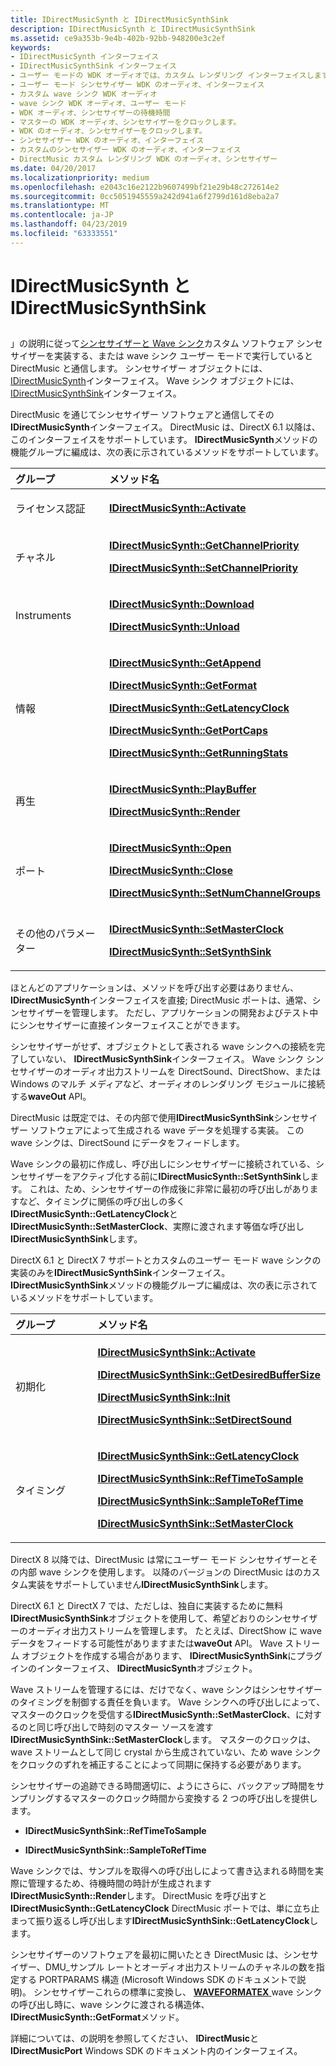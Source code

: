 ```yaml
---
title: IDirectMusicSynth と IDirectMusicSynthSink
description: IDirectMusicSynth と IDirectMusicSynthSink
ms.assetid: ce9a353b-9e4b-402b-92bb-948200e3c2ef
keywords:
- IDirectMusicSynth インターフェイス
- IDirectMusicSynthSink インターフェイス
- ユーザー モードの WDK オーディオでは、カスタム レンダリング インターフェイスします。
- ユーザー モード シンセサイザー WDK のオーディオ、インターフェイス
- カスタム wave シンク WDK オーディオ
- wave シンク WDK オーディオ、ユーザー モード
- WDK オーディオ、シンセサイザーの待機時間
- マスターの WDK オーディオ、シンセサイザーをクロックします。
- WDK のオーディオ、シンセサイザーをクロックします。
- シンセサイザー WDK のオーディオ、インターフェイス
- カスタムのシンセサイザー WDK のオーディオ、インターフェイス
- DirectMusic カスタム レンダリング WDK のオーディオ、シンセサイザー
ms.date: 04/20/2017
ms.localizationpriority: medium
ms.openlocfilehash: e2043c16e2122b9607499bf21e29b48c272614e2
ms.sourcegitcommit: 0cc5051945559a242d941a6f2799d161d8eba2a7
ms.translationtype: MT
ms.contentlocale: ja-JP
ms.lasthandoff: 04/23/2019
ms.locfileid: "63333551"
---
```

# <a name="idirectmusicsynth-and-idirectmusicsynthsink"></a>IDirectMusicSynth と IDirectMusicSynthSink


## <span id="idirectmusicsynth_and_idirectmusicsynthsink"></span><span id="IDIRECTMUSICSYNTH_AND_IDIRECTMUSICSYNTHSINK"></span>


」の説明に従って[シンセサイザーと Wave シンク](synthesizers-and-wave-sinks.md)カスタム ソフトウェア シンセサイザーを実装する、または wave シンク ユーザー モードで実行していると DirectMusic と通信します。 シンセサイザー オブジェクトには、 [IDirectMusicSynth](https://msdn.microsoft.com/library/windows/hardware/ff536519)インターフェイス。 Wave シンク オブジェクトには、 [IDirectMusicSynthSink](https://msdn.microsoft.com/library/windows/hardware/ff536520)インターフェイス。

DirectMusic を通じてシンセサイザー ソフトウェアと通信してその**IDirectMusicSynth**インターフェイス。 DirectMusic は、DirectX 6.1 以降は、このインターフェイスをサポートしています。 **IDirectMusicSynth**メソッドの機能グループに編成は、次の表に示されているメソッドをサポートしています。

<table>
<colgroup>
<col width="50%" />
<col width="50%" />
</colgroup>
<thead>
<tr class="header">
<th align="left">グループ</th>
<th align="left">メソッド名</th>
</tr>
</thead>
<tbody>
<tr class="odd">
<td align="left"><p>ライセンス認証</p></td>
<td align="left"><p><a href="https://msdn.microsoft.com/library/windows/hardware/ff536529" data-raw-source="[&lt;strong&gt;IDirectMusicSynth::Activate&lt;/strong&gt;](https://msdn.microsoft.com/library/windows/hardware/ff536529)"><strong>IDirectMusicSynth::Activate</strong></a></p></td>
</tr>
<tr class="even">
<td align="left"><p>チャネル</p></td>
<td align="left"><p><a href="https://msdn.microsoft.com/library/windows/hardware/ff536534" data-raw-source="[&lt;strong&gt;IDirectMusicSynth::GetChannelPriority&lt;/strong&gt;](https://msdn.microsoft.com/library/windows/hardware/ff536534)"><strong>IDirectMusicSynth::GetChannelPriority</strong></a></p>
<p><a href="https://msdn.microsoft.com/library/windows/hardware/ff536542" data-raw-source="[&lt;strong&gt;IDirectMusicSynth::SetChannelPriority&lt;/strong&gt;](https://msdn.microsoft.com/library/windows/hardware/ff536542)"><strong>IDirectMusicSynth::SetChannelPriority</strong></a></p></td>
</tr>
<tr class="odd">
<td align="left"><p>Instruments</p></td>
<td align="left"><p><a href="https://msdn.microsoft.com/library/windows/hardware/ff536532" data-raw-source="[&lt;strong&gt;IDirectMusicSynth::Download&lt;/strong&gt;](https://msdn.microsoft.com/library/windows/hardware/ff536532)"><strong>IDirectMusicSynth::Download</strong></a></p>
<p><a href="https://msdn.microsoft.com/library/windows/hardware/ff536546" data-raw-source="[&lt;strong&gt;IDirectMusicSynth::Unload&lt;/strong&gt;](https://msdn.microsoft.com/library/windows/hardware/ff536546)"><strong>IDirectMusicSynth::Unload</strong></a></p></td>
</tr>
<tr class="even">
<td align="left"><p>情報</p></td>
<td align="left"><p><a href="https://msdn.microsoft.com/library/windows/hardware/ff536533" data-raw-source="[&lt;strong&gt;IDirectMusicSynth::GetAppend&lt;/strong&gt;](https://msdn.microsoft.com/library/windows/hardware/ff536533)"><strong>IDirectMusicSynth::GetAppend</strong></a></p>
<p><a href="https://msdn.microsoft.com/library/windows/hardware/ff536535" data-raw-source="[&lt;strong&gt;IDirectMusicSynth::GetFormat&lt;/strong&gt;](https://msdn.microsoft.com/library/windows/hardware/ff536535)"><strong>IDirectMusicSynth::GetFormat</strong></a></p>
<p><a href="https://msdn.microsoft.com/library/windows/hardware/ff536536" data-raw-source="[&lt;strong&gt;IDirectMusicSynth::GetLatencyClock&lt;/strong&gt;](https://msdn.microsoft.com/library/windows/hardware/ff536536)"><strong>IDirectMusicSynth::GetLatencyClock</strong></a></p>
<p><a href="https://msdn.microsoft.com/library/windows/hardware/ff536537" data-raw-source="[&lt;strong&gt;IDirectMusicSynth::GetPortCaps&lt;/strong&gt;](https://msdn.microsoft.com/library/windows/hardware/ff536537)"><strong>IDirectMusicSynth::GetPortCaps</strong></a></p>
<p><a href="https://msdn.microsoft.com/library/windows/hardware/ff536538" data-raw-source="[&lt;strong&gt;IDirectMusicSynth::GetRunningStats&lt;/strong&gt;](https://msdn.microsoft.com/library/windows/hardware/ff536538)"><strong>IDirectMusicSynth::GetRunningStats</strong></a></p></td>
</tr>
<tr class="odd">
<td align="left"><p>再生</p></td>
<td align="left"><p><a href="https://msdn.microsoft.com/library/windows/hardware/ff536540" data-raw-source="[&lt;strong&gt;IDirectMusicSynth::PlayBuffer&lt;/strong&gt;](https://msdn.microsoft.com/library/windows/hardware/ff536540)"><strong>IDirectMusicSynth::PlayBuffer</strong></a></p>
<p><a href="https://msdn.microsoft.com/library/windows/hardware/ff536541" data-raw-source="[&lt;strong&gt;IDirectMusicSynth::Render&lt;/strong&gt;](https://msdn.microsoft.com/library/windows/hardware/ff536541)"><strong>IDirectMusicSynth::Render</strong></a></p></td>
</tr>
<tr class="even">
<td align="left"><p>ポート</p></td>
<td align="left"><p><a href="https://msdn.microsoft.com/library/windows/hardware/ff536539" data-raw-source="[&lt;strong&gt;IDirectMusicSynth::Open&lt;/strong&gt;](https://msdn.microsoft.com/library/windows/hardware/ff536539)"><strong>IDirectMusicSynth::Open</strong></a></p>
<p><a href="https://msdn.microsoft.com/library/windows/hardware/ff536531" data-raw-source="[&lt;strong&gt;IDirectMusicSynth::Close&lt;/strong&gt;](https://msdn.microsoft.com/library/windows/hardware/ff536531)"><strong>IDirectMusicSynth::Close</strong></a></p>
<p><a href="https://msdn.microsoft.com/library/windows/hardware/ff536544" data-raw-source="[&lt;strong&gt;IDirectMusicSynth::SetNumChannelGroups&lt;/strong&gt;](https://msdn.microsoft.com/library/windows/hardware/ff536544)"><strong>IDirectMusicSynth::SetNumChannelGroups</strong></a></p></td>
</tr>
<tr class="odd">
<td align="left"><p>その他のパラメーター</p></td>
<td align="left"><p><a href="https://msdn.microsoft.com/library/windows/hardware/ff536543" data-raw-source="[&lt;strong&gt;IDirectMusicSynth::SetMasterClock&lt;/strong&gt;](https://msdn.microsoft.com/library/windows/hardware/ff536543)"><strong>IDirectMusicSynth::SetMasterClock</strong></a></p>
<p><a href="https://msdn.microsoft.com/library/windows/hardware/ff536545" data-raw-source="[&lt;strong&gt;IDirectMusicSynth::SetSynthSink&lt;/strong&gt;](https://msdn.microsoft.com/library/windows/hardware/ff536545)"><strong>IDirectMusicSynth::SetSynthSink</strong></a></p></td>
</tr>
</tbody>
</table>

 

ほとんどのアプリケーションは、メソッドを呼び出す必要はありません、 **IDirectMusicSynth**インターフェイスを直接; DirectMusic ポートは、通常、シンセサイザーを管理します。 ただし、アプリケーションの開発およびテスト中にシンセサイザーに直接インターフェイスことができます。

シンセサイザーがせず、オブジェクトとして表される wave シンクへの接続を完了していない、 **IDirectMusicSynthSink**インターフェイス。 Wave シンク シンセサイザーのオーディオ出力ストリームを DirectSound、DirectShow、または Windows のマルチ メディアなど、オーディオのレンダリング モジュールに接続する**waveOut** API。

DirectMusic は既定では、その内部で使用**IDirectMusicSynthSink**シンセサイザー ソフトウェアによって生成される wave データを処理する実装。 この wave シンクは、DirectSound にデータをフィードします。

Wave シンクの最初に作成し、呼び出しにシンセサイザーに接続されている、シンセサイザーをアクティブ化する前に**IDirectMusicSynth::SetSynthSink**します。 これは、ため、シンセサイザーの作成後に非常に最初の呼び出しがありますなど、タイミングに関係の呼び出しの多く**IDirectMusicSynth::GetLatencyClock**と**IDirectMusicSynth::SetMasterClock**、実際に渡されます等価な呼び出し**IDirectMusicSynthSink**します。

DirectX 6.1 と DirectX 7 サポートとカスタムのユーザー モード wave シンクの実装のみを**IDirectMusicSynthSink**インターフェイス。 **IDirectMusicSynthSink**メソッドの機能グループに編成は、次の表に示されているメソッドをサポートしています。

<table>
<colgroup>
<col width="50%" />
<col width="50%" />
</colgroup>
<thead>
<tr class="header">
<th align="left">グループ</th>
<th align="left">メソッド名</th>
</tr>
</thead>
<tbody>
<tr class="odd">
<td align="left"><p>初期化</p></td>
<td align="left"><p><a href="https://msdn.microsoft.com/library/windows/hardware/ff536521" data-raw-source="[&lt;strong&gt;IDirectMusicSynthSink::Activate&lt;/strong&gt;](https://msdn.microsoft.com/library/windows/hardware/ff536521)"><strong>IDirectMusicSynthSink::Activate</strong></a></p>
<p><a href="https://msdn.microsoft.com/library/windows/hardware/ff536522" data-raw-source="[&lt;strong&gt;IDirectMusicSynthSink::GetDesiredBufferSize&lt;/strong&gt;](https://msdn.microsoft.com/library/windows/hardware/ff536522)"><strong>IDirectMusicSynthSink::GetDesiredBufferSize</strong></a></p>
<p><a href="https://msdn.microsoft.com/library/windows/hardware/ff536524" data-raw-source="[&lt;strong&gt;IDirectMusicSynthSink::Init&lt;/strong&gt;](https://msdn.microsoft.com/library/windows/hardware/ff536524)"><strong>IDirectMusicSynthSink::Init</strong></a></p>
<p><a href="https://msdn.microsoft.com/library/windows/hardware/ff536527" data-raw-source="[&lt;strong&gt;IDirectMusicSynthSink::SetDirectSound&lt;/strong&gt;](https://msdn.microsoft.com/library/windows/hardware/ff536527)"><strong>IDirectMusicSynthSink::SetDirectSound</strong></a></p></td>
</tr>
<tr class="even">
<td align="left"><p>タイミング</p></td>
<td align="left"><p><a href="https://msdn.microsoft.com/library/windows/hardware/ff536523" data-raw-source="[&lt;strong&gt;IDirectMusicSynthSink::GetLatencyClock&lt;/strong&gt;](https://msdn.microsoft.com/library/windows/hardware/ff536523)"><strong>IDirectMusicSynthSink::GetLatencyClock</strong></a></p>
<p><a href="https://msdn.microsoft.com/library/windows/hardware/ff536525" data-raw-source="[&lt;strong&gt;IDirectMusicSynthSink::RefTimeToSample&lt;/strong&gt;](https://msdn.microsoft.com/library/windows/hardware/ff536525)"><strong>IDirectMusicSynthSink::RefTimeToSample</strong></a></p>
<p><a href="https://msdn.microsoft.com/library/windows/hardware/ff536526" data-raw-source="[&lt;strong&gt;IDirectMusicSynthSink::SampleToRefTime&lt;/strong&gt;](https://msdn.microsoft.com/library/windows/hardware/ff536526)"><strong>IDirectMusicSynthSink::SampleToRefTime</strong></a></p>
<p><a href="https://msdn.microsoft.com/library/windows/hardware/ff536528" data-raw-source="[&lt;strong&gt;IDirectMusicSynthSink::SetMasterClock&lt;/strong&gt;](https://msdn.microsoft.com/library/windows/hardware/ff536528)"><strong>IDirectMusicSynthSink::SetMasterClock</strong></a></p></td>
</tr>
</tbody>
</table>

 

DirectX 8 以降では、DirectMusic は常にユーザー モード シンセサイザーとその内部 wave シンクを使用します。 以降のバージョンの DirectMusic はのカスタム実装をサポートしていません**IDirectMusicSynthSink**します。

DirectX 6.1 と DirectX 7 では、ただしは、独自に実装するために無料**IDirectMusicSynthSink**オブジェクトを使用して、希望どおりのシンセサイザーのオーディオ出力ストリームを管理します。 たとえば、DirectShow に wave データをフィードする可能性がありますまたは**waveOut** API。 Wave ストリーム オブジェクトを作成する場合があります、 **IDirectMusicSynthSink**にプラグインのインターフェイス、 **IDirectMusicSynth**オブジェクト。

Wave ストリームを管理するには、だけでなく、wave シンクはシンセサイザーのタイミングを制御する責任を負います。 Wave シンクへの呼び出しによって、マスターのクロックを受信する**IDirectMusicSynth::SetMasterClock**、に対するのと同じ呼び出しで時刻のマスター ソースを渡す**IDirectMusicSynthSink::SetMasterClock**します。 マスターのクロックは、wave ストリームとして同じ crystal から生成されていない、ため wave シンクをクロックのずれを補正することによって同期に保持する必要があります。

シンセサイザーの追跡できる時間適切に、ようにさらに、バックアップ時間をサンプリングするマスターのクロック時間から変換する 2 つの呼び出しを提供します。

-   **IDirectMusicSynthSink::RefTimeToSample**

-   **IDirectMusicSynthSink::SampleToRefTime**

Wave シンクでは、サンプルを取得への呼び出しによって書き込まれる時間を実際に管理するため、待機時間の時計が生成されます**IDirectMusicSynth::Render**します。 DirectMusic を呼び出すと**IDirectMusicSynth::GetLatencyClock** DirectMusic ポートでは、単に立ち止まって振り返るし呼び出します**IDirectMusicSynthSink::GetLatencyClock**します。

シンセサイザーのソフトウェアを最初に開いたとき DirectMusic は、シンセサイザー、DMU\_サンプル レートとオーディオ出力ストリームのチャネルの数を指定する PORTPARAMS 構造 (Microsoft Windows SDK のドキュメントで説明)。 シンセサイザーこれらの標準に変換し、 [ **WAVEFORMATEX** ](https://msdn.microsoft.com/library/windows/hardware/ff538799) wave シンクの呼び出し時に、wave シンクに渡される構造体、 **IDirectMusicSynth::GetFormat**メソッド。

詳細については、の説明を参照してください、 **IDirectMusic**と**IDirectMusicPort** Windows SDK のドキュメント内のインターフェイス。

 

 




